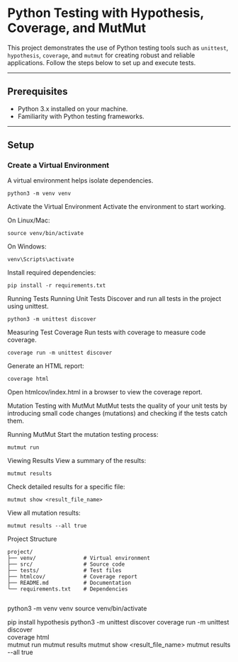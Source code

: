 

# Python Testing with Hypothesis, Coverage, and MutMut

This project demonstrates the use of Python testing tools such as `unittest`, `hypothesis`, `coverage`, and `mutmut` for creating robust and reliable applications. Follow the steps below to set up and execute tests.

---

## Prerequisites

- Python 3.x installed on your machine.
- Familiarity with Python testing frameworks.

---

## Setup

### Create a Virtual Environment
A virtual environment helps isolate dependencies.

```
python3 -m venv venv
```
Activate the Virtual Environment
Activate the environment to start working.

On Linux/Mac:

```
source venv/bin/activate
```

On Windows:

```
venv\Scripts\activate
```

Install required dependencies:


```
pip install -r requirements.txt
```
Running Tests
Running Unit Tests
Discover and run all tests in the project using unittest.


```
python3 -m unittest discover
```
Measuring Test Coverage
Run tests with coverage to measure code coverage.


```
coverage run -m unittest discover
```
Generate an HTML report:


```
coverage html
```
Open htmlcov/index.html in a browser to view the coverage report.

Mutation Testing with MutMut
MutMut tests the quality of your unit tests by introducing small code changes (mutations) and checking if the tests catch them.

Running MutMut
Start the mutation testing process:


```
mutmut run
```
Viewing Results
View a summary of the results:


```
mutmut results
```
Check detailed results for a specific file:


```
mutmut show <result_file_name>
```
View all mutation results:


```
mutmut results --all true
```
Project Structure

```
project/
├── venv/               # Virtual environment
├── src/                # Source code
├── tests/              # Test files
├── htmlcov/            # Coverage report
├── README.md           # Documentation
└── requirements.txt    # Dependencies


```
python3 -m venv venv
source venv/bin/activate





 pip install hypothesis
 python3 -m unittest discover
 coverage run -m unittest discover  
 coverage html            
 mutmut run
 mutmut results
 mutmut show <result_file_name>
 mutmut results --all true 
```
